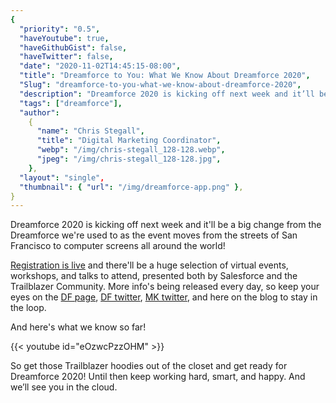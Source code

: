 ```yaml
---
{
  "priority": "0.5",
  "haveYoutube": true,
  "haveGithubGist": false,
  "haveTwitter": false,
  "date": "2020-11-02T14:45:15-08:00",
  "title": "Dreamforce to You: What We Know About Dreamforce 2020",
  "Slug": "dreamforce-to-you-what-we-know-about-dreamforce-2020",
  "description": "Dreamforce 2020 is kicking off next week and it’ll be a big change from the Dreamforce we’re used to as the event moves from the streets…",
  "tags": ["dreamforce"],
  "author":
    {
      "name": "Chris Stegall",
      "title": "Digital Marketing Coordinator",
      "webp": "/img/chris-stegall_128-128.webp",
      "jpeg": "/img/chris-stegall_128-128.jpg",
    },
  "layout": "single",
  "thumbnail": { "url": "/img/dreamforce-app.png" },
}
---
```


Dreamforce 2020 is kicking off next week and it'll be a big change from the Dreamforce we're used to as the event moves from the streets of San Francisco to computer screens all around the world!

[Registration is live](https://www.salesforce.com/dreamforce/) and there'll be a huge selection of virtual events, workshops, and talks to attend, presented both by Salesforce and the Trailblazer Community. More info's being released every day, so keep your eyes on the [DF page](https://www.salesforce.com/dreamforce/), [DF twitter](https://twitter.com/Dreamforce), [MK twitter](http://www.twitter.com/mkpartners), and here on the blog to stay in the loop.

And here's what we know so far!

{{< youtube id="eOzwcPzzOHM" >}}

So get those Trailblazer hoodies out of the closet and get ready for Dreamforce 2020!
Until then keep working hard, smart, and happy. And we’ll see you in the cloud.
